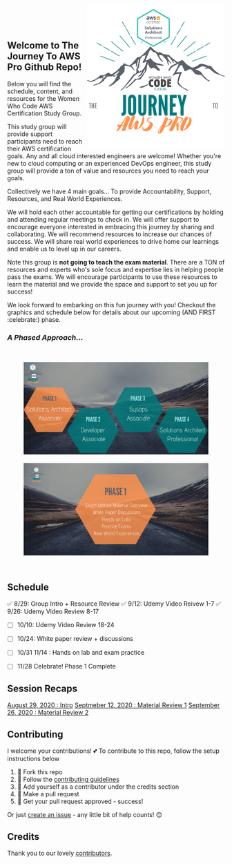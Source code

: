 <a href="https://www.womenwhocode.com/cloud"><img alt="The Journey to AWS Pro." align="right" src="docs/images/group_logo.png"></a><br><br>&nbsp;&nbsp;&nbsp;<br>


## Welcome to The Journey To AWS Pro Github Repo!  

Below you will find the schedule, content, and resources for the Women Who Code AWS Certification Study Group.

This study group will provide support participants need to reach their AWS certification goals. Any and all cloud interested engineers are welcome! Whether you're new to cloud computing or an experienced DevOps engineer, this study group will provide a ton of value and resources you need to reach your goals.

Collectively we have 4 main goals... To provide Accountability, Support, Resources, and Real World Experiences.

We will hold each other accountable for getting our certifications by holding and attending regular meetings to check in.
We will offer support to encourage everyone interested in embracing this journey by sharing and collaborating.
We will recommend resources to increase our chances of success.
We will share real world experiences to drive home our learnings and enable us to level up in our careers.

Note this group is **not going to teach the exam material**. There are a TON of resources and experts who's sole focus and expertise lies in helping people pass the exams. We will encourage participants to use these resources to learn the material and we provide the space and support to set you up for success!

We look forward to embarking on this fun journey with you! Checkout the graphics and schedule below for details about our upcoming (AND FIRST :celebrate:) phase.

### _A Phased Approach..._

<br/>
<p align="center">
  <img alt="The Journey to AWS Pro." src="docs/images/journey2.png" width="85%">
  <br/><br/>
  <img alt="The Journey to AWS Pro." align="center" src="docs/images/journey3.png"  width="85%">
</p>
<br/>


## Schedule


✅ 8/29: Group Intro + Resource Review
✅ 9/12: Udemy Video Reivew 1-7
✅ 9/26: Udemy Video Review 8-17
- [ ] 10/10: Udemy Video Review 18-24
- [ ] 10/24: White paper review + discussions
- [ ] 10/31 11/14 : Hands on lab and exam practice
- [ ] 11/28 Celebrate! Phase 1 Complete



## Session Recaps

[August 29, 2020 : Intro](study-material/phase1/08-29_introduction)
[Septmeber 12, 2020 : Material Review 1](study-material/phase1/09-12-material-review-part-1)
[September 26, 2020 : Material Review 2](study-material/phase1/09-26-material-review-part-2)
## Contributing

I welcome your contributions! :two_hearts: To contribute to this repo, follow the setup instructions below

1. 🍴 Fork this repo  
2. 🔨 Follow the [contributing guidelines](CONTRIBUTING.md)
3. 👥 Add yourself as a contributor under the credits section
4. 🔧 Make a pull request
5. 🎉 Get your pull request approved - success!

Or just [create an issue](https://github.com/womenwhocode/wwcodecloud/issues) - any little bit of help counts! 😊

## Credits

Thank you to our lovely [contributors](https://github.com/womenwhocode/wwcodecloud/graphs/contributors).

